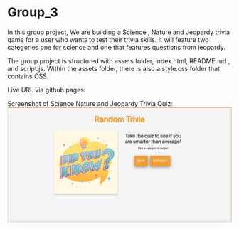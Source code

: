 # Group_3
In this group project, We are building a Science , Nature and Jeopardy trivia game for a user who wants to test their trivia skills. It will feature two categories one for science and one that features questions from jeopardy.

The group project is structured with assets folder, index.html, README.md , and script.js. Within the assets folder, there is also a style.css folder that contains CSS. 

Live URL via github pages: 

Screenshot of Science Nature and Jeopardy Trivia Quiz:
![Screenshot of Trivia Quiz](./Trivia-Quiz.png)